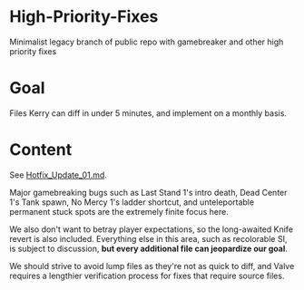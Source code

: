 # High-Priority-Fixes
Minimalist legacy branch of public repo with gamebreaker and other high priority fixes

# Goal
Files Kerry can diff in under 5 minutes, and implement on a monthly basis.

# Content
See [Hotfix_Update_01.md](https://github.com/High-Priority-Fixes/tree/master/changelogs/Hotfix_Update_01.md).

Major gamebreaking bugs such as Last Stand 1's intro death, Dead Center 1's Tank spawn, No Mercy 1's ladder shortcut, and unteleportable permanent stuck spots are the extremely finite focus here.

We also don't want to betray player expectations, so the long-awaited Knife revert is also included. Everything else in this area, such as recolorable SI, is subject to discussion, **but every additional file can jeopardize our goal**.

We should strive to avoid lump files as they're not as quick to diff, and Valve requires a lengthier verification process for fixes that require source files.

